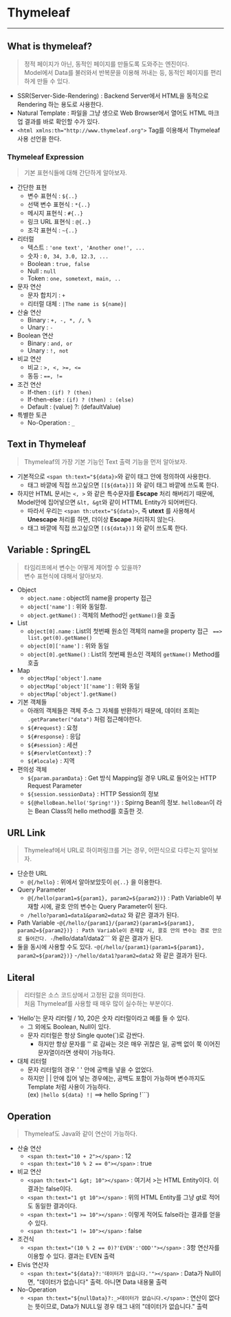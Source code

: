 # Thymeleaf
---
## What is thymeleaf?
> 정적 페이지가 아닌, 동적인 페이지를 만들도록 도와주는 엔진이다.  
> Model에서 Data를 불러와서 반복문을 이용해 꺼내는 등, 동적인 페이지를 편리하게 만들 수 있다.  

- SSR(Server-Side-Rendering) : Backend Server에서 HTML을 동적으로 Rendering 하는 용도로 사용한다.
- Natural Template : 파일을 그냥 생으로 Web Browser에서 열어도 HTML 마크업 결과를 바로 확인할 수가 있다.
- ```<html xmlns:th="http://www.thymeleaf.org">``` Tag를 이용해서 Thymeleaf 사용 선언을 한다.

### Thymeleaf Expression
> 기본 표현식들에 대해 간단하게 알아보자.  

- 간단한 표현
  - 변수 표현식 : ```${..}```
  - 선택 변수 표현식 : ```*{..}```
  - 메시지 표현식 : ```#{..}```
  - 링크 URL 표현식 : ```@{..}```
  - 조각 표현식 : ```~{..}```
- 리터럴
  - 텍스트 : ```'one text', 'Another one!', ...```
  - 숫자 : ```0, 34, 3.0, 12.3, ...```
  - Boolean : ```true, false```
  - Null : ```null```
  - Token : ```one, sometext, main, ..```
- 문자 연산
  - 문자 합치기 : ```+```
  - 리터럴 대체 : ```|The name is ${name}|```
- 산술 연산
  - Binary : ```+, -, *, /, %```
  - Unary : ```-```
- Boolean 연산
  - Binary : ```and, or```
  - Unary : ```!, not```
- 비교 연산
  - 비교 : ```>, <, >=, <=```
  - 동등 : ```==, !=```
- 조건 연산
  - If-then : ```(if) ? (then)```
  - If-then-else : ```(if) ? (then) : (else)```
  - Default : (value) ?: (defaultValue)
- 특별한 토큰
  - No-Operation : ```_```

## Text in Thymeleaf
> Thymeleaf의 가장 기본 기능인 Text 출력 기능을 먼저 알아보자.  

- 기본적으로 ```<span th:text="${data}>```와 같이 태그 안에 정의하여 사용한다.
  - 태그 바깥에 직접 쓰고싶으면 ```[[${data}]]``` 와 같이 태그 바깥에 쓰도록 한다.
- 하지만 HTML 문서는 ```<, >``` 와 같은 특수문자를 __Escape__ 처리 해버리기 때문에, Model안에 집어넣으면 ```&lt, &gt```와 같이 HTTML Entity가 되어버린다.
  - 따라서 우리는 ```<span th:utext="${data}>```, 즉 __utext__ 를 사용해서 __Unescape__ 처리를 하면, 더이상 __Escape__ 처리하지 않는다.
  - 태그 바깥에 직접 쓰고싶으면 ```[(${data})]``` 와 같이 쓰도록 한다.

## Variable : SpringEL
> 타임리프에서 변수는 어떻게 제어할 수 있을까?  
> 변수 표현식에 대해서 알아보자.  

- Object 
  - ```object.name``` : object의 name을 property 접근
  - ```object['name']``` : 위와 동일함.
  - ```object.getName()``` : 객체의 Method인 ```getName()```을 호출
- List
  - ```object[0].name``` : List의 첫번째 원소인 객체의 name을 property 접근 ``` ==> list.get(0).getName()```
  - ```object[0]['name']``` : 위와 동일
  - ```object[0].getName()``` : List의 첫번째 원소인 객체의 ```getName()``` Method를 호출
- Map
  - ```objectMap['object'].name```
  - ```objectMap['object']['name']``` : 위와 동일
  - ```objectMap['object'].getName()```
- 기본 객체들
  - 아래의 객체들은 객체 주소 그 자체를 반환하기 때문에, 데이터 조회는 ```.getParameter("data")``` 처럼 접근해야한다.
  - ```${#request}``` : 요청
  - ```${#response}``` : 응답
  - ```${#session}``` : 세션
  - ```${#servletContext}``` : ?
  - ```${#locale}``` : 지역
- 편의성 객체
  - ```${param.paramData}``` : Get 방식 Mapping일 경우 URL로 들어오는 HTTP Request Parameter
  - ```${session.sessionData}``` : HTTP Session의 정보
  - ```${@helloBean.hello('Spring!')}``` : Spirng Bean의 정보. ```helloBean```이 라는 Bean Class의 hello method를 호출한 것.

## URL Link
> Thymeleaf에서 URL로 하이퍼링크를 거는 경우, 어떤식으로 다루는지 알아보자.  

- 단순한 URL
  - ```@{/hello}``` : 위에서 알아보았듯이 ```@{..}``` 을 이용한다.
- Query Parameter
  - ```@{/hello(param1=${param1}, param2=${param2})}``` : Path Variable이 부재할 시에, 괄호 안의 변수는 Query Parameter이 된다.
  - ```/hello?param1=data1&param2=data2``` 와 같은 결과가 된다.
- Path Variable
  -```@{/hello/{param1}/{param2}(param1=${param1}, param2=${param2})} : Path Variable이 존재할 시, 괄호 안의 변수는 경로 안으로 들어간다.
  -```/hello/data1/data2``` 와 같은 결과가 된다.
- 둘을 동시에 사용할 수도 있다.
  -```@{/hello/{param1}(param1=${param1}, param2=${param2})}```
  -```/hello/data1?param2=data2``` 와 같은 결과가 된다.

## Literal
> 리터럴은 소스 코드상에서 고정된 값을 의미한다.  
> 처음 Thymeleaf를 사용할 때 매우 많이 실수하는 부분이다.  

- 'Hello'는 문자 리터럴 / 10, 20은 숫자 리터럴이라고 예를 들 수 있다.
  - 그 외에도 Boolean, Null이 있다.
  - 문자 리터럴은 항상 Single quote(`)로 감싼다.
    - 하지만 항상 문자를 '' 로 감싸는 것은 매우 귀찮은 일, 공백 없이 쭉 이어진 문자열이라면 생략이 가능하다.
- 대체 리터럴
  - 문자 리터럴의 경우 ' ' 안에 공백을 넣을 수 없었다.
  - 하지만 |  | 안에 집어 넣는 경우에는, 공백도 포함이 가능하며 변수까지도 Template 처럼 사용이 가능하다.  
    (ex) ```|hello ${data} !|``` ==> hello Spring !```)

## Operation
> Thymeleaf도 Java와 같이 연산이 가능하다.  

- 산술 연산
  - ```<span th:text="10 + 2"></span>``` : 12
  - ```<span th:text="10 % 2 == 0"></span>``` : true
- 비교 연산
  - ```<span th:text="1 &gt; 10"></span>``` : 여기서 &gt;는 HTML Entity이다. 이 결과는 false이다.
  - ```<span th:text="1 gt 10"></span>``` : 위의 HTML Entity를 그냥 gt로 적어도 동일한 결과이다.
  - ```<span th:text="1 >= 10"></span>``` : 이렇게 적어도 false라는 결과를 얻을 수 있다.
  - ```<span th:text="1 != 10"></span>``` : false
- 조건식
  - ```<span th:text="(10 % 2 == 0)?'EVEN':'ODD'"></span>``` : 3항 연산자를 이용할 수 있다. 결과는 EVEN 출력
- Elvis 연산자
  - ```<span th:text="${data}?:'데이터가 없습니다.'"></span>``` : Data가 Null이면, "데이터가 없습니다" 출력. 아니면 Data 내용물 출력
- No-Operation
  - ```<span th:text="${nullData}?:_>데이터가 없습니다.</span>``` : 연산이 없다는 뜻이므로, Data가 NULL일 경우 태그 내의 "데이터가 없습니다." 출력

